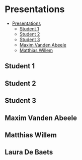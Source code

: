 <!-- markdownlint-disable MD033 -->

# Presentations

<!-- Examples: remove this !!! -->

- [Presentations](#presentations)
  - [Student 1](#student-1)
  - [Student 2](#student-2)
  - [Student 3](#student-3)
  - [Maxim Vanden Abeele](#maxim-vanden-abeele)
  - [Matthias Willem](#matthias-willem)

## Student 1

<YoutubeVideo video-id="oznr-1-poSU"/>

## Student 2

<YoutubeVideo video-id="oznr-1-poSU"/>

## Student 3

<YoutubeVideo video-id="oznr-1-poSU"/>

## Maxim Vanden Abeele

<YoutubeVideo video-id="Dwpqh7pNNHY"/>

## Matthias Willem

<YoutubeVideo video-id="CyjNefYeeLE"/>

## Laura De Baets

<YoutubeVideo video-id="srgxaPmXEQM"/>
